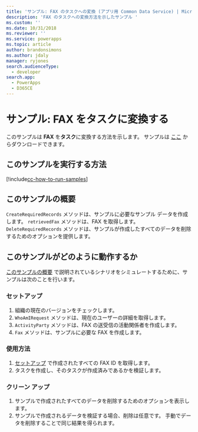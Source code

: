 ```yaml
---
title: 'サンプル: FAX のタスクへの変換 (アプリ用 Common Data Service) | Microsoft Docs'
description: 'FAX のタスクへの変換方法を示したサンプル '
ms.custom: ''
ms.date: 10/31/2018
ms.reviewer: ''
ms.service: powerapps
ms.topic: article
author: brandonsimons
ms.author: jdaly
manager: ryjones
search.audienceType:
  - developer
search.app:
  - PowerApps
  - D365CE
---
```

# <a name="sample-convert-a-fax-to-a-task"></a>サンプル: FAX をタスクに変換する

<!-- https://docs.microsoft.com/en-us/dynamics365/customer-engagement/developer/sample-convert-fax-task -->


このサンプルは  **FAX** を**タスク**に変換する方法を示します。 サンプルは [ここ](https://github.com/Microsoft/PowerApps-Samples/tree/master/cds/orgsvc/C%23/ConvertFaxToTask) からダウンロードできます。

## <a name="how-to-run-this-sample"></a>このサンプルを実行する方法

[!include[cc-how-to-run-samples](../../includes/cc-how-to-run-samples.md)]


## <a name="what-this-sample-does"></a>このサンプルの概要

`CreateRequiredRecords` メソッドは、サンプルに必要なサンプル データを作成します。 `retrievedFax` メソッドは、FAX を取得します。 `DeleteRequiredRecords` メソッドは、サンプルが作成したすべてのデータを削除するためのオプションを提供します。

## <a name="how-this-sample-works"></a>このサンプルがどのように動作するか

[このサンプルの概要](#what-this-sample-does) で説明されているシナリオをシミュレートするために、サンプルは次のことを行います。

### <a name="setup"></a>セットアップ

1. 組織の現在のバージョンをチェックします。
1. `WhoAmIRequest` メソッドは、現在のユーザーの詳細を取得します。
1. `ActivityParty` メソッドは、FAX の送受信の活動関係者を作成します。
1. `Fax` メソッドは、サンプルに必要な FAX を作成します。


### <a name="demonstrate"></a>使用方法

1. [セットアップ](#setup) で作成されたすべての FAX ID を取得します。
2. タスクを作成し、そのタスクが作成済みであるかを検証します。 

### <a name="clean-up"></a>クリーン アップ

1. サンプルで作成されたすべてのデータを削除するためのオプションを表示します。
2. サンプルで作成されるデータを検証する場合、削除は任意です。 手動でデータを削除することで同じ結果を得られます。
